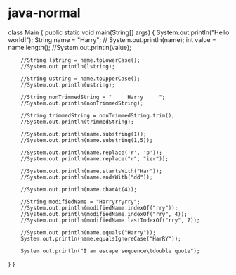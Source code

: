 # java-normal


class Main {
  public static void main(String[] args) {
    System.out.println("Hello world!");
    String name = "Harry";
        // System.out.println(name);
        int value = name.length();
        //System.out.println(value);

        //String lstring = name.toLowerCase();
        //System.out.println(lstring);

        //String ustring = name.toUpperCase();
        //System.out.println(ustring);

        //String nonTrimmedString = "     Harry     ";
        //System.out.println(nonTrimmedString);

        //String trimmedString = nonTrimmedString.trim();
        //System.out.println(trimmedString);

        //System.out.println(name.substring(1));
        //System.out.println(name.substring(1,5));

        //System.out.println(name.replace('r', 'p'));
        //System.out.println(name.replace("r", "ier"));

        //System.out.println(name.startsWith("Har"));
        //System.out.println(name.endsWith("dd"));

        //System.out.println(name.charAt(4));

        //String modifiedName = "Harryrryrry";
        //System.out.println(modifiedName.indexOf("rry"));
        //System.out.println(modifiedName.indexOf("rry", 4));
        //System.out.println(modifiedName.lastIndexOf("rry", 7));

        //System.out.println(name.equals("Harry"));
        System.out.println(name.equalsIgnoreCase("HarRY"));

        System.out.println("I am escape sequence\tdouble quote");
  }
}
